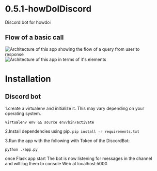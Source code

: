 # 0.5.1-howDoIDiscord
Discord bot for howdoi

## Flow of a basic call
![Architecture of this app showing the flow of a query from user to response](https://i.imgur.com/jtVVdTl.png)
![Architecture of this app in terms of it's elements](https://i.imgur.com/tT5vu3A.png)
# Installation
## Discord bot
1.create a virtualenv and initialize it. This may vary depending on your operating system. 

  `virtualenv env && source env/bin/activate`
  
2.Install dependencies using pip.
  `pip install -r requirements.txt`
  
3.Run the app with the following with Token of the DiscordBot:

  `python ./app.py`
  
once Flask app start The bot is now listening for messages in the channel and will log them to console
Web at localhost:5000.
